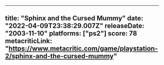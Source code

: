 
---
title: "Sphinx and the Cursed Mummy"
date: "2022-04-09T23:38:29.007Z"
releaseDate: "2003-11-10"
platforms: ["ps2"]
score: 78
metacriticLink: "https://www.metacritic.com/game/playstation-2/sphinx-and-the-cursed-mummy"
---
